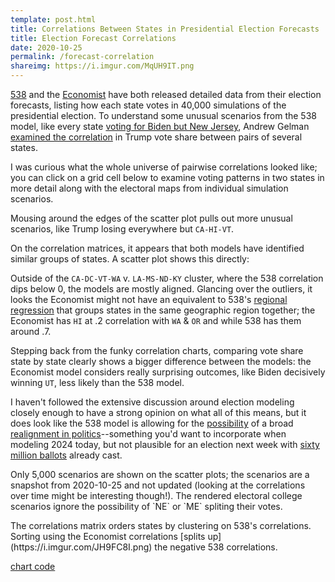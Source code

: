 ```yaml
---
template: post.html
title: Correlations Between States in Presidential Election Forecasts
title: Election Forecast Correlations
date: 2020-10-25
permalink: /forecast-correlation
shareimg: https://i.imgur.com/MqUH9IT.png
---
```


<link rel='stylesheet' type='text/css' href='style.css'>


[538](https://projects.fivethirtyeight.com/2020-election-forecast/) and the [Economist](https://projects.economist.com/us-2020-forecast/president) have both released detailed data from their election forecasts, listing how each state votes in 40,000 simulations of the presidential election. To understand some unusual scenarios from the 538 model, like every state [voting for Biden but New Jersey](https://twitter.com/gelliottmorris/status/1300480869082292225), Andrew Gelman [examined the correlation](https://statmodeling.stat.columbia.edu/2020/10/24/reverse-engineering-the-problematic-tail-behavior-of-the-fivethirtyeight-presidential-election-forecast/) in Trump vote share between pairs of several states. 

I was curious what the whole universe of pairwise correlations looked like; you can click on a grid cell below to examine voting patterns in two states in more detail along with the electoral maps from individual simulation scenarios. 

<div class='graph'></div>

Mousing around the edges of the scatter plot pulls out more unusual scenarios, like Trump losing everywhere but `CA-HI-VT`. 

On the correlation matrices, it appears that both models have identified similar groups of states. A scatter plot shows this directly: 

<div class='cor-scatter'></div>

Outside of the `CA-DC-VT-WA` v. `LA-MS-ND-KY` cluster, where the 538 correlation dips below 0, the models are mostly aligned. Glancing over the outliers, it looks the Economist might not have an equivalent to 538's <a href='https://fivethirtyeight.com/features/how-fivethirtyeights-2020-presidential-forecast-works-and-whats-different-because-of-covid-19/'>regional regression</a> that groups states in the same geographic region together; the Economist has `HI` at .2 correlation with `WA` & `OR` and while 538 has them around .7.

Stepping back from the funky correlation charts, comparing vote share state by state clearly shows a bigger difference between the models: the <span class='u-eco'>Economist model</span> considers really surprising outcomes, like Biden decisively winning `UT`, less likely than the <span class='u-538'>538 model</span>.

<div class='state-sm'></div>

I haven't followed the extensive discussion around election modeling closely enough to have a strong opinion on what all of this means, but it does look like the 538 model is allowing for the [possibility](https://twitter.com/Nate_Cohn/status/1320043524771991560) of a broad [realignment in politics](https://twitter.com/NateSilver538/status/1300825856072454145)--something you'd want to incorporate when modeling 2024 today, but not plausible for an election next week with [sixty million ballots](https://www.nytimes.com/interactive/2020/us/elections/absentee-ballot-early-voting.html) already cast.


<div id='notes'>
<p>Only 5,000 scenarios are shown on the scatter plots; the scenarios are a snapshot from 2020-10-25 and not updated (looking at the correlations over time might be interesting though!). The rendered electoral college scenarios ignore the possibility of `NE` or `ME` spliting their votes. 

<p>The correlations matrix orders states by clustering on 538's correlations. Sorting using the Economist correlations [splits up](https://i.imgur.com/JH9FC8I.png) the negative 538 correlations.

<p><a href='https://github.com/1wheel/roadtolarissa/tree/master/source/forecast-correlation'>chart code</a>

</div> 

<script src='hcluster.js'></script>
<script src='../worlds-group-2017/d3_.js'></script>
<script src='../shared/chromatic.js'></script>
<script src='../shared/simple-stats.js'></script>
<script src='../javascripts/libs/topojson.js'></script>

<script src='script.js'></script>

